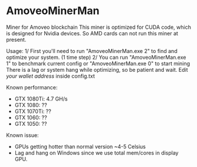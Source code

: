 # AmoveoMinerMan
Miner for Amoveo blockchain
This miner is optimized for CUDA code, which is designed for Nvidia devices. So AMD cards can not run this miner at present.

Usage:
1/ First you'll need to run "AmoveoMinerMan.exe 2" to find and optimize your system. (1 time step)
2/ You can run "AmoveoMinerMan.exe 1" to benchmark current config or "AmoveoMinerMan.exe 0" to start mining
There is a lag or system hang while optimizing, so be patient and wait. Edit *your wallet address* inside config.txt

Known performance:
- GTX 1080Ti: 4.7 GH/s
- GTX 1080: ??
- GTX 1070Ti: ??
- GTX 1060: ??
- GTX 1050: ??

Known issue:
- GPUs getting hotter than normal version ~4-5 Celsius
- Lag and hang on Windows since we use total mem/cores in display GPU.
